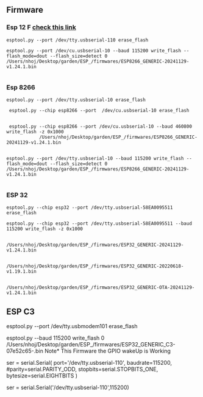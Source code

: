 ## Firmware
### Esp 12 F [check this link](https://forum.micropython.org/viewtopic.php?t=3217)
```
esptool.py --port /dev/tty.usbserial-110 erase_flash

esptool.py --port /dev/cu.usbserial-10 --baud 115200 write_flash --flash_mode=dout --flash_size=detect 0 /Users/nhoj/Desktop/garden/ESP_/firmwares/ESP8266_GENERIC-20241129-v1.24.1.bin
 
```
### Esp 8266
```
esptool.py --port /dev/tty.usbserial-10 erase_flash

 esptool.py --chip esp8266 --port  /dev/cu.usbserial-10 erase_flash


 esptool.py --chip esp8266 --port /dev/cu.usbserial-10 --baud 460800 write_flash -z 0x1000 
            /Users/nhoj/Desktop/garden/ESP_/firmwares/ESP8266_GENERIC-20241129-v1.24.1.bin


esptool.py --port /dev/tty.usbserial-10 --baud 115200 write_flash --flash_mode=dout --flash_size=detect 0 /Users/nhoj/Desktop/garden/ESP_/firmwares/ESP8266_GENERIC-20241129-v1.24.1.bin


```

### ESP 32
```
esptool.py --chip esp32 --port /dev/tty.usbserial-58EA0095511 erase_flash

esptool.py --chip esp32 --port /dev/tty.usbserial-58EA0095511 --baud 115200 write_flash -z 0x1000 

                                /Users/nhoj/Desktop/garden/ESP_/firmwares/ESP32_GENERIC-20241129-v1.24.1.bin

                                /Users/nhoj/Desktop/garden/ESP_/firmwares/ESP32_GENERIC-20220618-v1.19.1.bin

                                /Users/nhoj/Desktop/garden/ESP_/firmwares/ESP32_GENERIC-OTA-20241129-v1.24.1.bin

```

## ESP C3
esptool.py --port /dev/tty.usbmodem101 erase_flash

esptool.py --baud 115200 write_flash 0 
                                        /Users/nhoj/Desktop/garden/ESP_/firmwares/ESP32_GENERIC_C3-07e52c65-.bin
                                        Note* This Firmware the GPIO wakeUp is Working




ser = serial.Serial(
    port='/dev/tty.usbserial-110',
    baudrate=115200,
    #parity=serial.PARITY_ODD,
    stopbits=serial.STOPBITS_ONE,
    bytesize=serial.EIGHTBITS
)

ser = serial.Serial('/dev/tty.usbserial-110',115200)